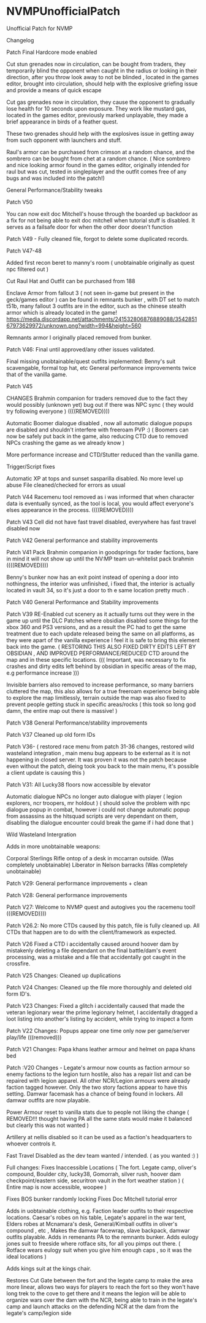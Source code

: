 # NVMPUnofficialPatch
Unofficial Patch for NVMP

Changelog

Patch Final
Hardcore mode enabled

Cut stun grenades now in circulation, can be bought from traders, they temporarily blind the opponent when caught in the radius or looking in their direction, after you throw look away to not be blinded , located in the games editor, brought into circulation, should help with the explosive griefing issue and provide a means of quick escape

Cut gas grenades now in circulation, they cause the opponent to gradually lose health for 10 seconds upon exposure. They work like mustard gas, located in the games editor, previously marked unplayable, they made a brief appearance in birds of a feather quest.

These two grenades should help with the explosives issue in getting away from such opponent with launchers and stuff.

Raul's armor can be purchased from crimson at a random chance, and the sombrero can be bought from chet at a random chance.              ( Nice sombrero and nice looking armor found in the games editor, originally intended for raul but was cut, tested in singleplayer and the outfit comes free of any bugs and was included into the patch!)

General Performance/Stability tweaks


Patch V50 

You can now exit doc Mitchell's house through the boarded up backdoor as a fix for not being able to exit doc mitchell when tutorial stuff is disabled. It serves as a failsafe door for when the other door doesn't function

Patch V49 - Fully cleaned file, forgot to delete some duplicated records.

Patch V47-48 

Added first recon beret to manny's room ( unobtainable originally as quest npc filtered out ) 

Cut Raul Hat and Outfit can be purchased from 188 

Enclave Armor from fallout 3 ( not seen in-game but present in the geck/games editor ) can be found in remnants bunker , with DT set to match t51b, many  fallout 3 outfits are in the editor, such as the chinese stealth armor which is already located in the game!
https://media.discordapp.net/attachments/241532806876889088/354285167973629972/unknown.png?width=994&height=560

Remnants armor I originally placed removed from bunker.

Patch V46: Final until approved/any other issues validated.

Final missing unobtainable/quest outfits implemented: Benny's suit scavengable, formal top hat, etc
General performance improvements twice that of the vanilla game.

Patch V45

CHANGES
Brahmin companion for traders removed due to the fact they would possibly (unknown yet) bug out if there was NPC sync ( they would try following everyone ) ((((REMOVED))))

Automatic Boomer dialogue disabled , now all automatic dialogue popups are disabled and shouldn't interfere with freeroam PVP :) ( Boomers can now be safely put back in the game, also reducing CTD due to removed NPCs crashing the game as we already know )

More performance increase and CTD/Stutter reduced than the vanilla game.

Trigger/Script fixes

Automatic XP at tops and sunset sasparilla disabled. No more level up abuse
File cleaned/checked for errors as usual


Patch V44 Racemenu tool removed as i was informed that when character data is eventually synced, as the tool is local, you would affect everyone's elses appearance in the process. ((((REMOVED)))) 

Patch V43
Cell did not have fast travel disabled, everywhere has fast travel disabled now

Patch V42
General performance and stability improvements

Patch V41
Pack Brahmin companion in goodsprings for trader factions, bare in mind it will not show up until the NV:MP team un-whitelist pack brahmin ((((REMOVED))))

Benny's bunker now has an exit point instead of opening a door into nothingness, the interior was unfinished, i fixed that, the interior is actually located in vault 34, so it's just a door to th e same location pretty much .

Patch V40
General Performance and Stability improvements

Patch V39
RE-Enabled cut scenery as it actually turns out they were in the game up until the DLC Patches where obsidian disabled some things for the xbox 360 and PS3 versions, and as a result the PC had to get the same treatment due to each update released being the same on all platforms, as they were apart of the vanilla experience I feel it is safe to bring this element back into the game.
( RESTORING THIS ALSO FIXED DIRTY EDITS LEFT BY OBSIDIAN , AND IMPROVED PERFORMANCE/REDUCED CTD around the map and in these specific locations. ((( Important, was necessary to fix crashes and dirty edits left behind by obsidian in specific areas of the map, e.g performance increase )))

Invisible barriers also removed to increase performance, so many barriers cluttered the map, this also allows for a true freeroam experience being able to explore the map limitlessly, terrain outside the map was also fixed to prevent people getting stuck in specific areas/rocks  ( this took so long god damn, the entire map out there is massive! ) 

Patch V38
General Performance/stability improvements

Patch V37
Cleaned up old form IDs

Patch V36- ( restored race menu from patch 31-36 changes, restored wild wasteland integration , main menu bug appears to be external as it is not happening in closed server. It was proven it was not the patch because even without the patch, dieing took you back to the main menu, it's possible a client update is causing this )

Patch V31:
All Lucky38 floors now accessible by elevator

Automatic dialogue NPCs no longer auto dialogue with player ( legion explorers, ncr troopers, mr holdout ) ( should solve the problem with npc dialogue popup in combat, however i could not change automatic popup from assassins as the hitsquad scripts are very dependant on them, disabling the dialogue encounter could break the game if i had done that )

Wild Wasteland Intergration

Adds in more unobtainable weapons:

Corporal Sterlings Rifle ontop of a desk in mccarran outside. (Was completely unobtainable)
Liberator in Nelson barracks (Was completely unobtainable) 

Patch V29: General performance improvements + clean

Patch V28: General performance improvements


Patch V27: Welcome to NVMP quest and autogives you the racemenu tool! (((REMOVED))))

Patch V26.2: No more CTDs caused by this patch, file is fully cleaned up. All CTDs that happen are to do with the client/framework as expected.

Patch V26 Fixed a CTD i accidentally caused around hoover dam by mistakenly deleting a file dependant on the final battle/dam's event processing, was a mistake and a file that accidentally got caught in the crossfire.

Patch V25 Changes: Cleaned up duplications

Patch V24 Changes: Cleaned up the file more thoroughly and deleted old form ID's.

Patch V23 Changes: Fixed a glitch i accidentally caused that made the veteran legionary wear the prime legionary helmet, I accidentally dragged a loot listing into another's listing by accident, while trying to inspect a form

Patch V22 Changes: Popups appear one time only now per game/server play/life (((removed)))

Patch V21 Changes: Papa khans leather armour and helmet on papa khans bed


Patch :V20 Changes - Legate's armour now counts as faction armour so enemy factions to the legion turn hostile, also has a repair list and can be repaired with legion apparel. All other NCR/Legion armours were already faction tagged however. Only the two story factions appear to have this setting. Damwar facemask has a chance of being found in lockers. All damwar outfits are now playable.


Power Armour reset to vanilla stats due to people not liking the change ( REMOVED!!! thought having PA all the same stats would make it balanced but clearly this was not wanted ) 

Artillery at nellis disabled so it can be used as a faction's headquarters to whoever controls it. 


Fast Travel Disabled as the dev team wanted / intended. ( as you wanted  :)  )

Full changes: Fixes Inaccessible Locations
( The fort. Legate camp, oliver's compound, Boulder city, lucky38, Gomorrah, silver rush, hoover dam checkpoint/eastern side, securitron vault in the fort weather station ) ( Entire map is now accessible, woopee ) 

Fixes BOS bunker randomly locking
Fixes Doc Mitchell tutorial error

Adds in uobtainable clothing, e.g. Faction leader outfits to their respective locations. Caesar's robes on his table, Legate's apparel in the war tent, Elders robes at Mcnamara's desk, General/Kimball outfits in oliver's compound , etc , Makes the damwar facewrap, slave backpack, damwar outfits playable. Adds in remenants PA to the remnants bunker. Adds eulogy jones suit to freeside where rotface sits, for all you pimps out there. ( Rotface wears eulogy suit when you give him enough caps , so it was the ideal locations ) 

Adds kings suit at the kings chair.


Restores Cut Gate between the fort and the legate camp to make the area more linear, allows two ways for players to reach the fort so they won't have long trek to the cove to get there and it means the legion will be able to organize wars over the dam with the NCR, being able to train in the legate's camp and launch attacks on the defending NCR at the dam from the legate's camp/legion side

